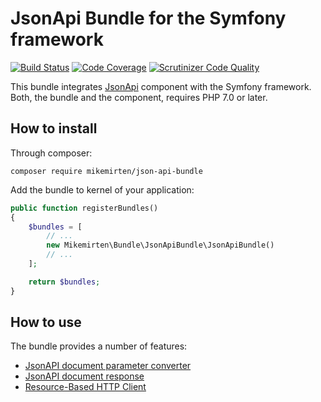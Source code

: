 # JsonApi Bundle for the Symfony framework

[![Build Status](https://scrutinizer-ci.com/g/mikemirten/JsonApi-Bundle/badges/build.png?b=master)](https://scrutinizer-ci.com/g/mikemirten/JsonApi-Bundle/build-status/master)
[![Code Coverage](https://scrutinizer-ci.com/g/mikemirten/JsonApi-Bundle/badges/coverage.png?b=master)](https://scrutinizer-ci.com/g/mikemirten/JsonApi-Bundle/?branch=master)
[![Scrutinizer Code Quality](https://scrutinizer-ci.com/g/mikemirten/JsonApi-Bundle/badges/quality-score.png?b=master)](https://scrutinizer-ci.com/g/mikemirten/JsonApi-Bundle/?branch=master)

This bundle integrates [JsonApi](https://github.com/mikemirten/JsonApi) component with the Symfony framework.
Both, the bundle and the component, requires PHP 7.0 or later.

## How to install
Through composer:

```composer require mikemirten/json-api-bundle```

Add the bundle to kernel of your application:
```php
public function registerBundles()
{
    $bundles = [
        // ...
        new Mikemirten\Bundle\JsonApiBundle\JsonApiBundle()
        // ...
    ];

    return $bundles;
}
```

## How to use
The bundle provides a number of features:

- [JsonAPI document parameter converter](https://github.com/mikemirten/JsonApi-Bundle/wiki/JsonAPI-document-parameter-converter)
- [JsonAPI document response](https://github.com/mikemirten/JsonApi-Bundle/wiki/JsonAPI-document-response)
- [Resource-Based HTTP Client](https://github.com/mikemirten/JsonApi-Bundle/wiki/Resource-based-HTTP-client)
